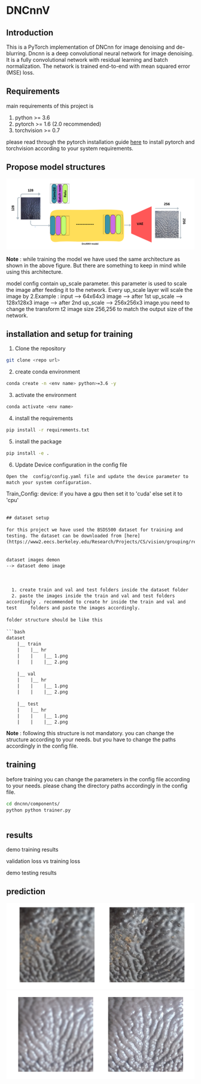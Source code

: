 

# DNCnnV

## Introduction

This is a PyTorch implementation of DNCnn for image denoising and de-blurring. Dncnn is a deep convolutional neural network for image denoising. It is a fully convolutional network with residual learning and batch normalization. The network is trained end-to-end with mean squared error (MSE) loss.

## Requirements

main requirements of this project  is 
1. python >= 3.6 
2. pytorch >= 1.6 (2.0 recommended)
3. torchvision >= 0.7 

please read through the pytorch installation guide [here](https://pytorch.org/get-started/locally/) to install pytorch and torchvision according to your system requirements. 

## Propose model structures 
![Alt text](figs/dncnnv_arh.png)

**Note** : while training the model we have used the same architecture as shown in the above figure. But there are something to keep in mind while using this architecture.

model config contain  up_scale parameter. this parameter is used to scale the image after feeding it to the network. Every up_scale layer will scale the image by 2.Example : input --> 64x64x3 image --> after 1st up_scale --> 128x128x3 image --> after 2nd up_scale --> 256x256x3 image.you need to change the transform t2 image size 256,256 to match the output size of the network.



## installation and setup for training 


 1. Clone the repository 
```bash 
git clone <repo url>

```
2. create conda environment 
```bash
conda create -n <env name> python>=3.6 -y

```

3. activate the environment 
```bash
conda activate <env name>

```
4. install the requirements 
```bash
pip install -r requirements.txt

```

5. install the package 
```bash 
pip install -e .

```

6. Update Device configuration in the config file 
```
Open the  config/config.yaml file and update the device parameter to match your system configuration. 
```
Train_Config:
  device: if you have a gpu then set it to 'cuda' else set it to 'cpu'
```

## dataset setup 

for this project we have used the BSDS500 dataset for training and testing. The dataset can be downloaded from [here](https://www2.eecs.berkeley.edu/Research/Projects/CS/vision/grouping/resources.html#bsds500). 


dataset images demon 
--> dataset demo image 



  1. create train and val and test folders inside the dataset folder 
  2. paste the images inside the train and val and test folders accordingly . recommended to create hr inside the train and val and test     folders and paste the images accordingly.

folder structure should be like this 

```bash
dataset 
    |__ train 
    |    |__ hr 
    |    |    |__ 1.png 
    |    |    |__ 2.png 

    |__ val
    |    |__ hr
    |    |    |__ 1.png
    |    |    |__ 2.png

    |__ test
    |    |__ hr
    |    |    |__ 1.png
    |    |    |__ 2.png

```

**Note** : following this structure is not mandatory. you can change the structure according to your needs. but you have to change the paths accordingly in the config file.



## training 

before training you can change the parameters in the config file according to your needs. please chang the directory paths accordingly in the config file.



```bash
cd dncnn/components/
python python trainer.py 
    
```

## results

demo training results 

validation loss vs training loss 


demo testing results

## prediction 
![Alt text](figs/prediction/dncnn_prediction_11.png)![Alt text](figs/prediction/dncnn_prediction_12.png)








